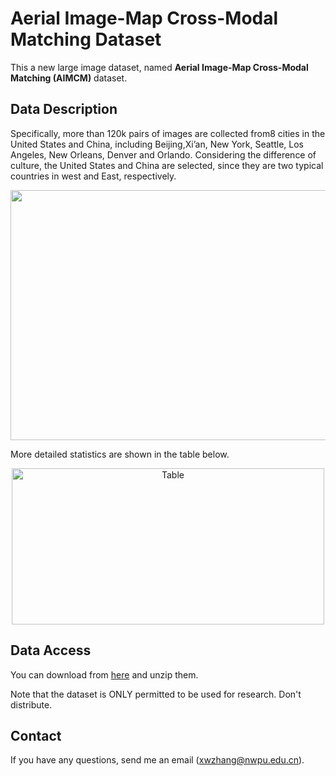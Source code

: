 # Aerial Image-Map Cross-Modal Matching Dataset



This a new large image dataset, named **Aerial Image-Map Cross-Modal Matching (AIMCM)** dataset. <br>

## Data Description
Specifically,  more  than  120k pairs  of images  are collected  from8 cities in the United States and China, including Beijing,Xi’an, New York, Seattle, Los Angeles, New    Orleans, Denver and Orlando. Considering the difference of culture, the United States and China are selected, since they are two typical countries in west and East, respectively.


<div  align="center">    

 <img src="https://github.com/CSLab113/City-8-Dataset/blob/master/Images/dataset_shown.png" width = "700" height = "400" align=center />
 </div>
 



More detailed statistics are shown in the table below.
 
 
 <div  align="center">    

 <img src= "https://github.com/CSLab113/City-8-Dataset/blob/master/Images/Table.png" width = "500" height = "250" alt="Table" align=center />
 </div>

##  Data Access

You can download from  [here](https://mailnwpueducn-my.sharepoint.com/:f:/g/personal/xcmeng_mail_nwpu_edu_cn/ErX8Gs9NNs5Bk5xm0tmdkIwB8wnwUqg9_lkLjkm2LsAvHA?e=rumXMw) and unzip them.


Note that the dataset is ONLY permitted to be used for research. Don't distribute.

## Contact
If you have any questions, send me an email (xwzhang@nwpu.edu.cn).
